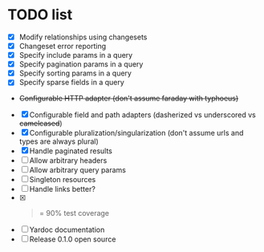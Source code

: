 # TODO list

* [x] Modify relationships using changesets
* [x] Changeset error reporting
* [x] Specify include params in a query
* [x] Specify pagination params in a query
* [x] Specify sorting params in a query
* [x] Specify sparse fields in a query
* ~~Configurable HTTP adapter (don't assume faraday with typhoeus)~~
* [x] Configurable field and path adapters (dasherized vs underscored vs ~~camelcased~~)
* [x] Configurable pluralization/singularization (don't assume urls and types are always plural)
* [x] Handle paginated results
* [ ] Allow arbitrary headers
* [ ] Allow arbitrary query params
* [ ] Singleton resources
* [ ] Handle links better?
* [x] >= 90% test coverage
* [ ] Yardoc documentation
* [ ] Release 0.1.0 open source
